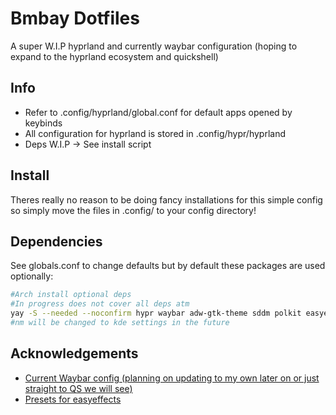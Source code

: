
# Bmbay Dotfiles

A super W.I.P hyprland and currently waybar configuration (hoping to expand to the hyprland ecosystem and quickshell)



## Info
- Refer to .config/hyprland/global.conf for default apps opened by keybinds
- All configuration for hyprland is stored in .config/hypr/hyprland
- Deps W.I.P -> See install script
## Install

Theres really no reason to be doing fancy installations for this simple config so simply move the files in .config/ to your config directory!

## Dependencies
See globals.conf to change defaults but by default these packages are used optionally:
```bash
#Arch install optional deps
#In progress does not cover all deps atm
yay -S --needed --noconfirm hypr waybar adw-gtk-theme sddm polkit easyeffects ghostty dolphin wofi firefox visual-studio-code-bin starship blueman nm-connection-editor
#nm will be changed to kde settings in the future
```

## Acknowledgements

 - [Current Waybar config (planning on updating to my own later on or just straight to QS we will see)](https://github.com/Prateek7071/dotfiles)
 - [Presets for easyeffects](https://github.com/JackHack96/EasyEffects-Presets/)

